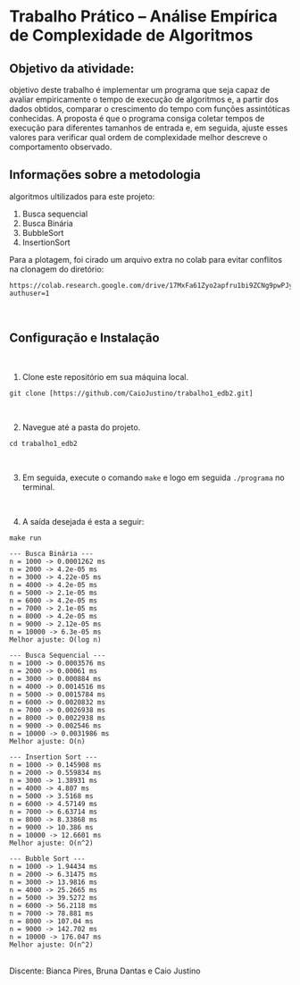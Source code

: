 # Trabalho Prático – Análise Empírica de Complexidade de Algoritmos

## Objetivo da atividade:
 objetivo deste trabalho é implementar um programa que seja capaz de avaliar empiricamente o tempo de execução de algoritmos e, a partir dos dados obtidos, comparar o crescimento do tempo com funções assintóticas conhecidas. A proposta é que o programa consiga coletar tempos de execução para diferentes tamanhos de entrada e, em seguida, ajuste esses valores para verificar qual ordem de complexidade melhor descreve o comportamento observado.
<br>

## Informações sobre a metodologia
algoritmos ultilizados para este projeto:
1. Busca sequencial
2. Busca Binária
3. BubbleSort
4. InsertionSort

Para a plotagem, foi cirado um arquivo extra no colab para evitar conflitos na clonagem do diretório:

```
https://colab.research.google.com/drive/17MxFa61Zyo2apfru1bi9ZCNg9pwPJymf?authuser=1
```
<br>

## Configuração e Instalação
<br>

1. Clone este repositório em sua máquina local.

```
git clone [https://github.com/CaioJustino/trabalho1_edb2.git]
```
<br>

2. Navegue até a pasta do projeto.

```
cd trabalho1_edb2
```

<br>

3. Em seguida, execute o comando `make` e logo em seguida  `./programa` no terminal. 

<br>

4. A saída desejada é esta a seguir:

```
make run

--- Busca Binária ---
n = 1000 -> 0.0001262 ms
n = 2000 -> 4.2e-05 ms
n = 3000 -> 4.22e-05 ms
n = 4000 -> 4.2e-05 ms
n = 5000 -> 2.1e-05 ms
n = 6000 -> 4.2e-05 ms
n = 7000 -> 2.1e-05 ms
n = 8000 -> 4.2e-05 ms
n = 9000 -> 2.12e-05 ms
n = 10000 -> 6.3e-05 ms
Melhor ajuste: O(log n)

--- Busca Sequencial ---
n = 1000 -> 0.0003576 ms
n = 2000 -> 0.00061 ms
n = 3000 -> 0.000884 ms
n = 4000 -> 0.0014516 ms
n = 5000 -> 0.0015784 ms
n = 6000 -> 0.0020832 ms
n = 7000 -> 0.0026938 ms
n = 8000 -> 0.0022938 ms
n = 9000 -> 0.002546 ms
n = 10000 -> 0.0031986 ms
Melhor ajuste: O(n)

--- Insertion Sort ---
n = 1000 -> 0.145908 ms
n = 2000 -> 0.559834 ms
n = 3000 -> 1.38931 ms
n = 4000 -> 4.807 ms
n = 5000 -> 3.5168 ms
n = 6000 -> 4.57149 ms
n = 7000 -> 6.63714 ms
n = 8000 -> 8.33868 ms
n = 9000 -> 10.386 ms
n = 10000 -> 12.6601 ms
Melhor ajuste: O(n^2)

--- Bubble Sort ---
n = 1000 -> 1.94434 ms
n = 2000 -> 6.31475 ms
n = 3000 -> 13.9816 ms
n = 4000 -> 25.2665 ms
n = 5000 -> 39.5272 ms
n = 6000 -> 56.2118 ms
n = 7000 -> 78.881 ms
n = 8000 -> 107.04 ms
n = 9000 -> 142.702 ms
n = 10000 -> 176.047 ms
Melhor ajuste: O(n^2)

```

<br>
Discente: Bianca Pires, Bruna Dantas e Caio Justino 

